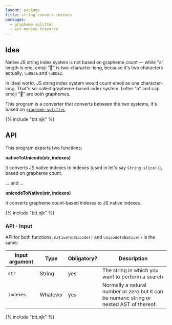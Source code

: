 ```yaml
---
layout: package
title: string-convert-indexes
packages:
  - grapheme-splitter
  - ast-monkey-traverse
---
```


## Idea

Native JS string index system is not based on grapheme count — while "a" length is one, emoji "🧢" is two-character-long, because it's two characters actually, `\uD83E` and `\uDDE2`.

In ideal world, JS string index system would count emoji as one character-long. That's so-called grapheme-based index system. Letter "a" and cap emoji "🧢" are both graphemes.

This program is a converter that converts between the two systems, it's based on [`grapheme-splitter`](https://www.npmjs.com/package/grapheme-splitter).

{% include "btt.njk" %}

## API

This program exports two functions:

**nativeToUnicode(str, indexes)**

It converts JS native indexes to indexes (used in let's say `String.slice()`), based on grapheme count.

... and ...

**unicodeToNative(str, indexes)**

It converts grapheme count-based indexes to JS native indexes.

{% include "btt.njk" %}

### API - Input

API for both functions, `nativeToUnicode()` and `unicodeToNative()` is the same:

| Input argument | Type         | Obligatory? | Description                                                                                                                                                                                     |
| -------------- | ------------ | ----------- | ----------------------------------------------------------------------------------------------------------------------------------------------------------------------------------------------- |
| `str`          | String       | yes         | The string in which you want to perform a search                                                                                                                                                |
| `indexes`      | Whatever     | yes         | Normally a natural number or zero but it can be numeric string or nested AST of thereof. |

{% include "btt.njk" %}
